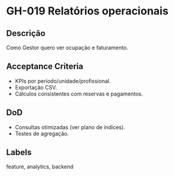 <!--
ID: GH-019
Epic: Reporting & Analytics
Phase: 3
-->

# GH-019 Relatórios operacionais

## Descrição

Como Gestor quero ver ocupação e faturamento.

## Acceptance Criteria

- KPIs por período/unidade/profissional.
- Exportação CSV.
- Cálculos consistentes com reservas e pagamentos.

## DoD

- Consultas otimizadas (ver plano de índices).
- Testes de agregação.

## Labels

feature, analytics, backend
